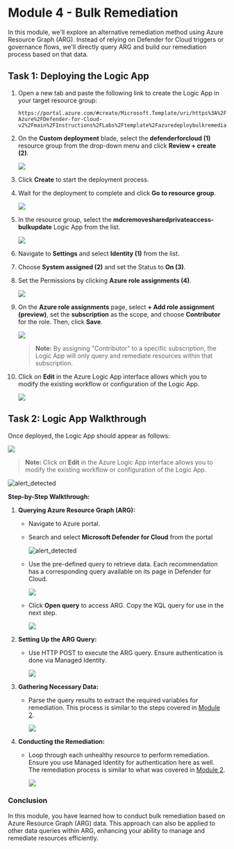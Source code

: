 # **Module 4 - Bulk Remediation**

In this module, we'll explore an alternative remediation method using Azure Resource Graph (ARG). Instead of relying on Defender for Cloud triggers or governance flows, we'll directly query ARG and build our remediation process based on that data.

## Task 1: Deploying the Logic App

1. Open a new tab and paste the following link to create the Logic App in your target resource group:

     ```
     https://portal.azure.com/#create/Microsoft.Template/uri/https%3A%2F%2Fraw.githubusercontent.com%2FCloudLabsAI-Azure%2FDefender-for-Cloud-v2%2Fmain%2FInstructions%2FLabs%2Ftemplate%2Fazuredeploybulkremediation.json
     ```

2. On the **Custom deployment** blade, select the **defenderforcloud (1)** resource group from the drop-down menu and click **Review + create (2)**.

    ![](./images/151.png)

3. Click **Create** to start the deployment process.

4. Wait for the deployment to complete and click **Go to resource group**.

    ![](./images/mod2-gr.png)

5. In the resource group, select the **mdcremovesharedprivateaccess-bulkupdate** Logic App from the list.

    ![](./images/152.png)

6. Navigate to **Settings** and select **Identity (1)** from the list.

7. Choose **System assigned (2)** and set the Status to **On (3)**.

8. Set the Permissions by clicking **Azure role assignments (4)**.

    ![](./images/153.png)

9. On the **Azure role assignments** page, select **+ Add role assignment (preview)**, set the **subscription** as the scope, and choose **Contributor** for the role. Then, click **Save**.   

     ![](./images/154.png)

   > **Note:** By assigning "Contributor" to a specific subscription, the Logic App will only query and remediate resources within that subscription.

10. Click on **Edit** in the Azure Logic App interface allows which you to modify the existing workflow or configuration of the Logic App.

    ![](./images/157.png)

## Task 2: Logic App Walkthrough

Once deployed, the Logic App should appear as follows:

![](./images/bulk-update-1.png)

 >**Note:** Click on **Edit** in the Azure Logic App interface allows you to modify the existing workflow or configuration of the Logic App.

   ![alert_detected](images/mls2.png)

**Step-by-Step Walkthrough:**

1. **Querying Azure Resource Graph (ARG):**
   
   - Navigate to Azure portal.

   - Search and select **Microsoft Defender for Cloud** from the portal

     ![alert_detected](images/mls2.png)

   - Use the pre-defined query to retrieve data. Each recommendation has a corresponding query available on its page in Defender for Cloud.

     ![](./images/bulk-update-step-1-a.png)

   - Click **Open query** to access ARG. Copy the KQL query for use in the next step.

     ![](./images/bulk-update-step-1-b.png)

2. **Setting Up the ARG Query:**
   - Use HTTP POST to execute the ARG query. Ensure authentication is done via Managed Identity.

     ![](./images/bulk-update-step-2.png)

3. **Gathering Necessary Data:**
   - Parse the query results to extract the required variables for remediation. This process is similar to the steps covered in [Module 2](./Module%202%20-%20Writing%20Logic%20App.md).

     ![](./images/bulk-update-step-3.png)

4. **Conducting the Remediation:**
   - Loop through each unhealthy resource to perform remediation. Ensure you use Managed Identity for authentication here as well. The remediation process is similar to what was covered in [Module 2](./Module%202%20-%20Writing%20Logic%20App.md).

     ![](./images/bulk-update-step-4.png)


### Conclusion

In this module, you have learned how to conduct bulk remediation based on Azure Resource Graph (ARG) data. This approach can also be applied to other data queries within ARG, enhancing your ability to manage and remediate resources efficiently.